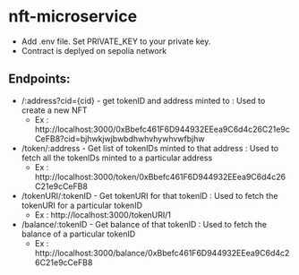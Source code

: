 # nft-microservice
- Add .env file. Set PRIVATE_KEY to your private key.
- Contract is deplyed on sepolia network


## Endpoints:
- /:address?cid={cid} - get tokenID and address minted to : Used to create a new NFT
    - Ex : http://localhost:3000/0xBbefc461F6D944932EEea9C6d4c26C21e9cCeFB8?cid=bjhwkjwjbwbdhwhvhywhvwfbjhw
- /token/:address - Get list of tokenIDs minted to that address : Used to fetch all the tokenIDs minted to a particular address
    - Ex : http://localhost:3000/token/0xBbefc461F6D944932EEea9C6d4c26C21e9cCeFB8
- /tokenURI/:tokenID - Get tokenURI for that tokenID : Used to fetch the tokenURI for a particular tokenID
    - Ex : http://localhost:3000/tokenURI/1
- /balance/:tokenID - Get balance of that tokenID : Used to fetch the balance of a particular tokenID
    - Ex : http://localhost:3000/balance/0xBbefc461F6D944932EEea9C6d4c26C21e9cCeFB8